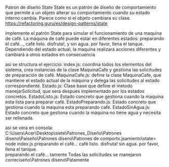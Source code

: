 Patron de diseño State
State es un patrón de diseño de comportamiento que permite a un objeto alterar su comportamiento cuando su estado interno cambia. Parece como si el objeto cambiara su clase.
https://refactoring.guru/es/design-patterns/state

implemente el patrón State para simular el funcionamiento de una maquina de café. La máquina de café puede estar en diferentes estados: preparando el café..., café listo. disfruta!, y sin agua. por favor, llena el tanque. Dependiendo del estado actual, la maquina realizara acciones diferentes y cambiará a otros estados en consecuencia

asi se structura el ejercicio:
index.js: coordina todos los elementos del sistema, crea instancias de la clase MaquinaCafe y gestiona las solicitudes de preparación de café.
MaquinaCafe.js: define la clase MaquinaCafe, que mantiene el estado actual de la máquina y delega las solicitudes al estado correspondiente.
Estado.js: Clase base que define el metodo  manejarSolicitud, que sera despues implementado por los estados concretos.
EstadoListo.js: Estado concreto que gestiona cuando la maquina esta lista para preparar café.
EstadoPreparando.js: Estado concreto que gestiona cuando la maquina esta preparando café.
EstadoSinAgua.js: Estado concreto que gestiona cuando la máquina no tiene agua y necesita ser rellenada.

asi se vera en consola:
 C:\Users\Acer\Desktop\siete\Patrones_Diseño\Patrones diseno\Paiseño\Patrones diseno\Patrones de comportx.jsamiento\state> node index.js
preparando el café...
café listo. disfruta!
sin agua. por favor, llena el tanque.    
preparando el café...                    tamente
Todas las solicitudes se manejaron correciseño\Patrones diseno\Patamente
